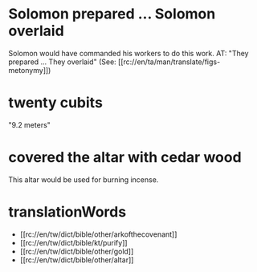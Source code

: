 # Solomon prepared ... Solomon overlaid

Solomon would have commanded his workers to do this work. AT: "They prepared ... They overlaid" (See: [[rc://en/ta/man/translate/figs-metonymy]])

# twenty cubits

"9.2 meters"

# covered the altar with cedar wood

This altar would be used for burning incense.

# translationWords

* [[rc://en/tw/dict/bible/other/arkofthecovenant]]
* [[rc://en/tw/dict/bible/kt/purify]]
* [[rc://en/tw/dict/bible/other/gold]]
* [[rc://en/tw/dict/bible/other/altar]]